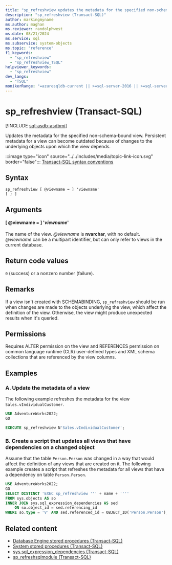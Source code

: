 ```yaml
---
title: "sp_refreshview updates the metadata for the specified non-schema-bound view."
description: "sp_refreshview (Transact-SQL)"
author: markingmyname
ms.author: maghan
ms.reviewer: randolphwest
ms.date: 08/21/2024
ms.service: sql
ms.subservice: system-objects
ms.topic: "reference"
f1_keywords:
  - "sp_refreshview"
  - "sp_refreshview_TSQL"
helpviewer_keywords:
  - "sp_refreshview"
dev_langs:
  - "TSQL"
monikerRange: "=azuresqldb-current || >=sql-server-2016 || >=sql-server-linux-2017 || =azuresqldb-mi-current"
---
```

# sp_refreshview (Transact-SQL)

[!INCLUDE [sql-asdb-asdbmi](../../includes/applies-to-version/sql-asdb-asdbmi.md)]

Updates the metadata for the specified non-schema-bound view. Persistent metadata for a view can become outdated because of changes to the underlying objects upon which the view depends.

:::image type="icon" source="../../includes/media/topic-link-icon.svg" border="false"::: [Transact-SQL syntax conventions](../../t-sql/language-elements/transact-sql-syntax-conventions-transact-sql.md)

## Syntax

```syntaxsql
sp_refreshview [ @viewname = ] 'viewname'
[ ; ]
```

## Arguments

#### [ @viewname = ] '*viewname*'

The name of the view. *@viewname* is **nvarchar**, with no default. *@viewname* can be a multipart identifier, but can only refer to views in the current database.

## Return code values

`0` (success) or a nonzero number (failure).

## Remarks

If a view isn't created with SCHEMABINDING, `sp_refreshview` should be run when changes are made to the objects underlying the view, which affect the definition of the view. Otherwise, the view might produce unexpected results when it's queried.

## Permissions

Requires ALTER permission on the view and REFERENCES permission on common language runtime (CLR) user-defined types and XML schema collections that are referenced by the view columns.

## Examples

### A. Update the metadata of a view

The following example refreshes the metadata for the view `Sales.vIndividualCustomer`.

```sql
USE AdventureWorks2022;
GO

EXECUTE sp_refreshview N'Sales.vIndividualCustomer';
```

### B. Create a script that updates all views that have dependencies on a changed object

Assume that the table `Person.Person` was changed in a way that would affect the definition of any views that are created on it. The following example creates a script that refreshes the metadata for all views that have a dependency on table `Person.Person`.

```sql
USE AdventureWorks2022;
GO
SELECT DISTINCT 'EXEC sp_refreshview ''' + name + ''''
FROM sys.objects AS so
INNER JOIN sys.sql_expression_dependencies AS sed
    ON so.object_id = sed.referencing_id
WHERE so.type = 'V' AND sed.referenced_id = OBJECT_ID('Person.Person');
```

## Related content

- [Database Engine stored procedures (Transact-SQL)](database-engine-stored-procedures-transact-sql.md)
- [System stored procedures (Transact-SQL)](system-stored-procedures-transact-sql.md)
- [sys.sql_expression_dependencies (Transact-SQL)](../system-catalog-views/sys-sql-expression-dependencies-transact-sql.md)
- [sp_refreshsqlmodule (Transact-SQL)](sp-refreshsqlmodule-transact-sql.md)
